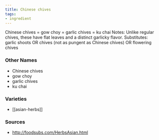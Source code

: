 ```yaml
---
title: Chinese chives
tags:
- ingredient
---
```

Chinese chives = gow choy = garlic chives = ku chai Notes: Unlike regular chives, these have flat leaves and a distinct garlicky flavor. Substitutes: garlic shoots OR chives (not as pungent as Chinese chives) OR flowering chives

### Other Names

* Chinese chives
* gow choy
* garlic chives
* ku chai

### Varieties

* [[asian-herbs]]

### Sources
* http://foodsubs.com/HerbsAsian.html
